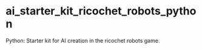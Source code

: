 # ai_starter_kit_ricochet_robots_python
Python: Starter kit for AI creation in the ricochet robots game.

